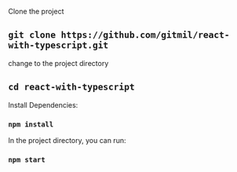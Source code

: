 Clone the project

## `git clone https://github.com/gitmil/react-with-typescript.git`

change to the project directory

## `cd react-with-typescript`

Install Dependencies:

### `npm install`

In the project directory, you can run:

### `npm start`